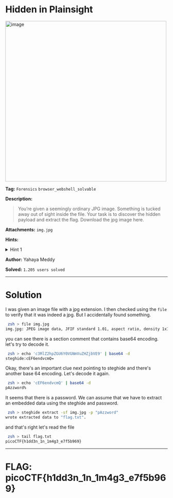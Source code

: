 # Hidden in Plainsight

<img width="500" height="500" alt="image" src="https://github.com/user-attachments/assets/4c5bd21e-cf83-4e31-bcde-2e10b31a4113" />

**Tag:** `Forensics` `browser_webshell_solvable`

**Description:** 
>You’re given a seemingly ordinary JPG image. Something is tucked away out of sight inside the file. Your task is to discover the hidden payload and extract the flag. Download the jpg image here.

**Attachments:** `img.jpg`

**Hints:**

<details>
<summary>Hint 1</summary>

Download the jpg image and read its metadata

</details>

**Author:** Yahaya Meddy

**Solved:** `1.205 users solved`

---

# Solution

I was given an image file with a jpg extension. I then checked using the `file` to verify that it was indeed a jpg. But I accidentally found something.

```bash
 zsh > file img.jpg
img.jpg: JPEG image data, JFIF standard 1.01, aspect ratio, density 1x1, segment length 16, comment: "c3RlZ2hpZGU6Y0VGNmVuZHZjbVE9", baseline, precision 8, 640x640, components 3
```

you can see there is a section comment that contains base64 encoding. let's try to decode it. 

```bash
 zsh > echo 'c3RlZ2hpZGU6Y0VGNmVuZHZjbVE9' | base64 -d
steghide:cEF6endvcmQ=
```

Okay, there's an important clue next pointing to steghide and there's another base 64 encoding. Let's decode it again.

```zsh
 zsh > echo 'cEF6endvcmQ' | base64 -d
pAzzword% 
```

It seems that there is a password. We can assume that we have to extract an embedded data using the steghide and password.

```zsh
 zsh > steghide extract -sf img.jpg -p "pAzzword"
wrote extracted data to "flag.txt".
```

and that's right let's read the file

```bash
 zsh > tail flag.txt
picoCTF{h1dd3n_1n_1m4g3_e7f5b969}
```

---

# FLAG: picoCTF{h1dd3n_1n_1m4g3_e7f5b969}
